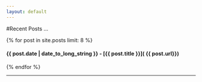 ```yaml
---
layout: default
---
```


#Recent Posts ...

{% for post in site.posts limit: 8 %}
####  {{ post.date | date_to_long_string }} - [{{ post.title }}]( {{ post.url}})

{% endfor %}

<hr>

